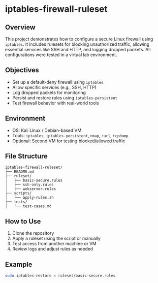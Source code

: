 # iptables-firewall-ruleset

## Overview
This project demonstrates how to configure a secure Linux firewall using `iptables`. It includes rulesets for blocking unauthorized traffic, allowing essential services like SSH and HTTP, and logging dropped packets. All configurations were tested in a virtual lab environment.

## Objectives
- Set up a default-deny firewall using `iptables`
- Allow specific services (e.g., SSH, HTTP)
- Log dropped packets for monitoring
- Persist and restore rules using `iptables-persistent`
- Test firewall behavior with real-world tools

## Environment
- OS: Kali Linux / Debian-based VM
- Tools: `iptables`, `iptables-persistent`, `nmap`, `curl`, `tcpdump`
- Optional: Second VM for testing blocked/allowed traffic

## File Structure
```
iptables-firewall-ruleset/
├── README.md
├── ruleset/
│   ├── basic-secure.rules
│   ├── ssh-only.rules
│   ├── webserver.rules
├── scripts/
│   └── apply-rules.sh
├── tests/
│   └── test-cases.md
```

## How to Use
1. Clone the repository
2. Apply a ruleset using the script or manually
3. Test access from another machine or VM
4. Review logs and adjust rules as needed

## Example
```bash
sudo iptables-restore < ruleset/basic-secure.rules
```

